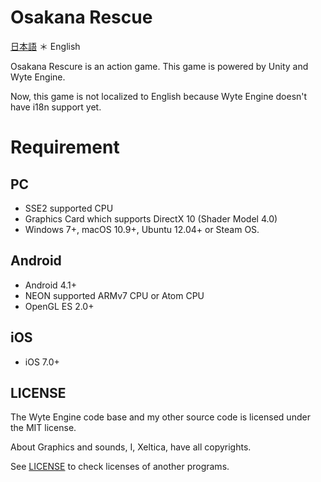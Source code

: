 # Osakana Rescue

[日本語](readme-ja.md) ＊ English

Osakana Rescure is an action game. 
This game is powered by Unity and Wyte Engine.

Now, this game is not localized to English because Wyte Engine doesn't have i18n support yet.

# Requirement

## PC

- SSE2 supported CPU
- Graphics Card which supports DirectX 10 (Shader Model 4.0)
- Windows 7+, macOS 10.9+, Ubuntu 12.04+ or Steam OS.

## Android
- Android 4.1+
- NEON supported ARMv7 CPU or Atom CPU
- OpenGL ES 2.0+

## iOS
- iOS 7.0+

## LICENSE

The Wyte Engine code base and my other source code is licensed under the MIT license.

About Graphics and sounds, I, Xeltica, have all copyrights.

See [LICENSE](LICENSE) to check licenses of another programs.


